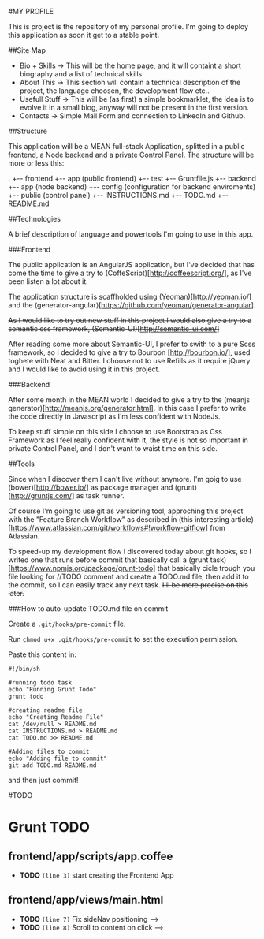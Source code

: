 #MY PROFILE

This is project is the repository of my personal profile. I'm going to deploy this application as soon it get to a stable point.

##Site Map

- Bio + Skills -> This will be the home page, and it will containt a short biography and a list of technical skills.
- About This -> This section will contain a technical description of the project, the language choosen, the development flow etc..
- Usefull Stuff -> This will be (as first) a simple bookmarklet, the idea is to evolve it in a small blog, anyway will not be present in the first version.
- Contacts -> Simple Mail Form and connection to LinkedIn and Github.

##Structure

This application will be a MEAN full-stack Application, splitted in a public frontend, a Node backend and a private Control Panel. The structure will be more or less this:

.
+-- frontend
    +-- app (public frontend)
    +-- test
    +-- Gruntfile.js
+-- backend
    +-- app (node backend)
    +-- config (configuration for backend enviroments)
    +-- public (control panel)
+-- INSTRUCTIONS.md
+-- TODO.md
+-- README.md

##Technologies

A brief description of language and powertools I'm going to use in this app.

###Frontend

The public application is an AngularJS application, but I've decided that has come the time to give a try to (CoffeScript)[http://coffeescript.org/], as I've been listen a lot about it.

The application structure is scaffholded using (Yeoman)[http://yeoman.io/] and the (generator-angular)[https://github.com/yeoman/generator-angular].

~~As I would like to try out new stuff in this project I would also give a try to a semantic css framework, (Semantic-UI)[http://semantic-ui.com/]~~

After reading some more about Semantic-UI, I prefer to swith to a pure Scss framework, so I decided to give a try to Bourbon [http://bourbon.io/], used toghete with Neat and Bitter. I choose not to use Refills as it require jQuery and I would like to avoid using it in this project.

###Backend

After some month in the MEAN world I decided to give a try to the (meanjs generator)[http://meanjs.org/generator.html]. In this case I prefer to write the code directly in Javascript as I'm less confident with NodeJs.

To keep stuff simple on this side I choose to use Bootstrap as Css Framework as I feel really confident with it, the style is not so important in private Control Panel, and I don't want to waist time on this side.

##Tools

Since when I discover them I can't live without anymore. I'm goig to use (bower)[http://bower.io/] as package manager and (grunt)[http://gruntjs.com/] as task runner.

Of course I'm going to use git as versioning tool, approching this project with the "Feature Branch Workflow" as described in (this interesting article)[https://www.atlassian.com/git/workflows#!workflow-gitflow] from Atlassian.

To speed-up my development flow I discovered today about git hooks, so I writed one that runs before commit that basically call a (grunt task)[https://www.npmjs.org/package/grunt-todo] that basically cicle trough you file looking for //TODO comment and create a TODO.md file, then add it to the commit, so I can easily track any next task. ~~I'll be more precise on this later.~~

###How to auto-update TODO.md file on commit

Create a ```.git/hooks/pre-commit``` file.

Run ```chmod u+x .git/hooks/pre-commit``` to set the execution permission.

Paste this content in:
```
#!/bin/sh

#running todo task
echo "Running Grunt Todo"
grunt todo

#creating readme file
echo "Creating Readme File"
cat /dev/null > README.md
cat INSTRUCTIONS.md > README.md
cat TODO.md >> README.md

#Adding files to commit
echo "Adding file to commit"
git add TODO.md README.md
```
and then just commit!




#TODO

# Grunt TODO

## frontend/app/scripts/app.coffee

-  **TODO** `(line 3)`  start creating the Frontend App

## frontend/app/views/main.html

-  **TODO** `(line 7)`  Fix sideNav positioning -->
-  **TODO** `(line 8)`  Scroll to content on click -->
